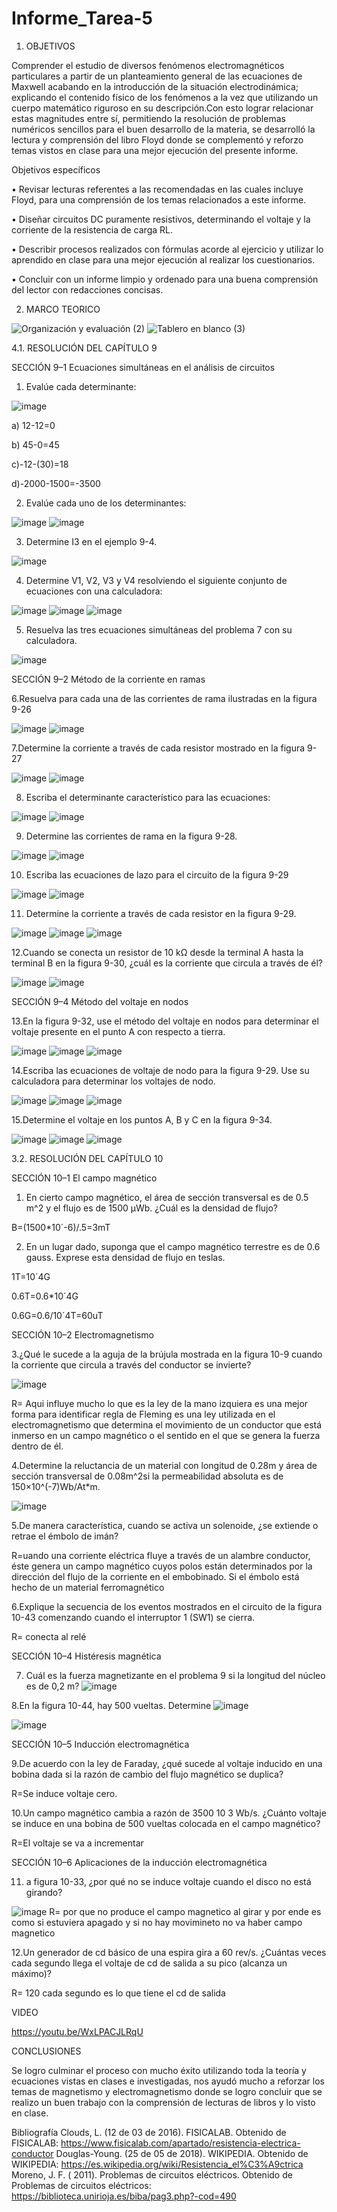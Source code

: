 # Informe_Tarea-5

1.	OBJETIVOS

Comprender el estudio de diversos fenómenos electromagnéticos particulares a partir de un planteamiento general de las ecuaciones de Maxwell acabando en la introducción de la situación electrodinámica; explicando el contenido físico de los fenómenos a la vez que utilizando un cuerpo matemático riguroso en su descripción.Con esto lograr relacionar estas magnitudes entre sí, permitiendo la resolución de problemas numéricos sencillos para el buen desarrollo de la materia, se desarrolló la lectura y comprensión del libro Floyd donde se complementó y reforzo temas vistos en clase para una mejor ejecución del presente informe.

Objetivos específicos 

•	Revisar lecturas referentes a las recomendadas en las cuales incluye Floyd, para una comprensión de los temas relacionados a este informe.

•	Diseñar circuitos DC puramente resistivos, determinando el voltaje y la corriente de la resistencia de carga RL.

•	Describir procesos realizados con fórmulas acorde al ejercicio y utilizar lo aprendido en clase para una mejor ejecución al realizar los cuestionarios.

•	Concluir con un informe limpio y ordenado para una buena comprensión del lector con redacciones concisas.

2. MARCO TEORICO

![Organización y evaluación (2)](https://user-images.githubusercontent.com/106272493/177915921-7a12ecd0-660f-42c8-88de-055b897fc064.png)
![Tablero en blanco (3)](https://user-images.githubusercontent.com/106272493/177915928-7a595c20-2a07-4a3a-b3ba-ccfecd1ed18b.png)


4.1. RESOLUCIÓN DEL CAPÍTULO 9

SECCIÓN 9–1 Ecuaciones simultáneas en el análisis de circuitos

1. Evalúe cada determinante:

![image](https://user-images.githubusercontent.com/106272493/177896385-7cf2a8e9-ea42-4bfb-9ae7-77acaa7ef5cf.png)
 
 a) 12-12=0
 
 b) 45-0=45
 
 c)-12-(30)=18
 
 d)-2000-1500=-3500
 
 2. Evalúe cada uno de los determinantes:
 
 ![image](https://user-images.githubusercontent.com/106272493/177896556-7ae60fa4-8276-4c4c-9b8b-aab0092340fb.png)
![image](https://user-images.githubusercontent.com/106272493/177896582-48dbeb57-ef0c-4842-bb5c-dde482b818a1.png)

3. Determine I3 en el ejemplo 9-4.

![image](https://user-images.githubusercontent.com/106272493/177896645-e580248f-034f-4102-b09a-18cbc8412b7c.png)

4. Determine V1, V2, V3 y V4 resolviendo el siguiente conjunto de ecuaciones con una calculadora:

![image](https://user-images.githubusercontent.com/106272493/177896933-488f6c0d-db76-4617-9bc1-bd7532a23ad8.png)
![image](https://user-images.githubusercontent.com/106272493/177897091-98a11172-95f0-4b6c-885c-78d2223b746e.png)
![image](https://user-images.githubusercontent.com/106272493/177897107-f8a2eed9-6d59-4ff2-a02a-f98f30e25288.png)

5. Resuelva las tres ecuaciones simultáneas del problema 7 con su calculadora.

![image](https://user-images.githubusercontent.com/106272493/177897188-f502f200-39a7-4ac7-9c50-2ce194860c56.png)

SECCIÓN 9–2 Método de la corriente en ramas

6.Resuelva para cada una de las corrientes de rama ilustradas en la figura 9-26

![image](https://user-images.githubusercontent.com/106272493/177897253-f4c56a0b-03e5-4aa4-bcd2-f18975a8226d.png)
![image](https://user-images.githubusercontent.com/106272493/177897273-b9868ac3-9747-4b81-80a1-595fd8f6a0aa.png)

7.Determine la corriente a través de cada resistor mostrado en la figura 9-27

![image](https://user-images.githubusercontent.com/106272493/177897406-9fde9a3d-b254-45b6-9a93-6cee0cf8e273.png)
![image](https://user-images.githubusercontent.com/106272493/177897436-a9166fb6-6f2e-41ab-a2b3-68d80e1e3674.png)

8. Escriba el determinante característico para las ecuaciones:

![image](https://user-images.githubusercontent.com/106272493/177897653-4b95a620-44da-4e52-afd8-ae72736ff940.png)
![image](https://user-images.githubusercontent.com/106272493/177897726-6e00de05-da35-4a8b-bd33-ef6957119367.png)

9. Determine las corrientes de rama en la figura 9-28.

![image](https://user-images.githubusercontent.com/106272493/177897765-264ff1d8-849d-4da3-996e-c2fee443762c.png)
![image](https://user-images.githubusercontent.com/106272493/177897813-75ce78fe-7c09-40cf-af9c-385ef2f545f0.png)

10. Escriba las ecuaciones de lazo para el circuito de la figura 9-29

![image](https://user-images.githubusercontent.com/106272493/177897874-1db587fc-f929-42e7-97b8-1fbf478454d0.png)
![image](https://user-images.githubusercontent.com/106272493/177898061-d0b32896-3ae5-46b7-b9e7-a428096bc9cd.png)


11. Determine la corriente a través de cada resistor en la figura 9-29.

![image](https://user-images.githubusercontent.com/106272493/177898089-4810105a-d452-4549-8b68-8c246b75e243.png)
![image](https://user-images.githubusercontent.com/106272493/177898109-e0e1d0b2-6007-47bb-8191-aa86b3f4c48e.png)
![image](https://user-images.githubusercontent.com/106272493/177898118-cd30b948-52ca-4b2d-841a-101505d4d750.png)


12.Cuando se conecta un resistor de 10 kΩ desde la terminal A hasta la terminal B en la figura 9-30, ¿cuál es la corriente que circula a través de él?

![image](https://user-images.githubusercontent.com/106272493/177898159-b96bc694-d35f-4246-b387-cc93b5379207.png)
![image](https://user-images.githubusercontent.com/106272493/177898185-cc02a641-30b8-4d9e-b907-d951c8ee7d31.png)

SECCIÓN 9–4 Método del voltaje en nodos

13.En la figura 9-32, use el método del voltaje en nodos para determinar el voltaje presente en el punto A con respecto a tierra.

![image](https://user-images.githubusercontent.com/106272493/177898242-d3bec347-9321-43b4-bc8e-bbf3a4585f09.png)
![image](https://user-images.githubusercontent.com/106272493/177898233-f8b29fa0-43b9-463e-bbcd-c1b1028a0703.png)
![image](https://user-images.githubusercontent.com/106272493/177898274-96748cac-2575-4565-822c-33acb64efe30.png)

14.Escriba las ecuaciones de voltaje de nodo para la figura 9-29. Use su calculadora para determinar los voltajes de nodo.

![image](https://user-images.githubusercontent.com/106272493/177898354-b0faa581-13b6-4aa9-a3da-3b8c2c3e3b4b.png)
![image](https://user-images.githubusercontent.com/106272493/177912486-de4d9800-99e5-4eb2-9b48-9f76073d7461.png)
![image](https://user-images.githubusercontent.com/106272493/177912510-74fdf2d8-37cb-4e30-8e68-55d4572d7a7c.png)

15.Determine el voltaje en los puntos A, B y C en la figura 9-34.

![image](https://user-images.githubusercontent.com/106272493/177912542-c54de83c-0131-4777-8000-8343de1ad20e.png)
![image](https://user-images.githubusercontent.com/106272493/177912563-86b88450-9339-4824-b443-05955961d07d.png)
![image](https://user-images.githubusercontent.com/106272493/177912591-a626cfd8-a38d-48d9-bb25-c581158b424b.png)


3.2. RESOLUCIÓN DEL CAPÍTULO 10

SECCIÓN 10–1 El campo magnético

1. En cierto campo magnético, el área de sección transversal es de 0.5 m^2 y el flujo es de 1500 µWb. ¿Cuál es la densidad de flujo?

B=(1500*10´-6)/.5=3mT

2. En un lugar dado, suponga que el campo magnético terrestre es de 0.6 gauss. Exprese esta densidad de flujo en teslas.

1T=10´4G

0.6T=0.6*10´4G

0.6G=0.6/10´4T=60uT

SECCIÓN 10–2 Electromagnetismo

3.¿Qué le sucede a la aguja de la brújula mostrada en la figura 10-9 cuando la corriente que circula a través del conductor se invierte?

![image](https://user-images.githubusercontent.com/106272493/177913350-78386d54-77e7-4c4f-a48a-e425039928a7.png)

R= Aqui influye mucho lo que es la ley de la mano izquiera es una mejor forma para identificar  regla de Fleming es una ley utilizada en el electromagnetismo que determina el movimiento de un conductor que está inmerso en un campo magnético o el sentido en el que se genera la fuerza dentro de él.

4.Determine la reluctancia de un material con longitud de 0.28m y área de sección transversal de 0.08m^2si la permeabilidad absoluta es de 150×10^(-7)Wb/At*m.

![image](https://user-images.githubusercontent.com/106272493/177913537-48bbe04f-10f1-4cec-9c09-817470495b29.png)
 
 5.De manera característica, cuando se activa un solenoide, ¿se extiende o retrae el émbolo de imán?
 
 R=uando una corriente eléctrica fluye a través de un alambre conductor, éste genera un campo magnético cuyos polos están determinados por la dirección del flujo de la corriente en el embobinado. Si el émbolo está hecho de un material ferromagnético
 
 6.Explique la secuencia de los eventos mostrados en el circuito de la figura 10-43 comenzando cuando el interruptor 1 (SW1) se cierra.
 
  R= conecta al relé
  
  SECCIÓN 10–4 Histéresis magnética
  
  7. Cuál es la fuerza magnetizante en el problema 9 si la longitud del núcleo es de 0,2 m?
![image](https://user-images.githubusercontent.com/106272493/177913995-316f123a-a88c-4045-9636-9d9e7bcfe597.png)

8.En la figura 10-44, hay 500 vueltas. Determine 
![image](https://user-images.githubusercontent.com/106272493/177914035-2395e082-9942-415d-8412-b2ef1284c787.png)

![image](https://user-images.githubusercontent.com/106272493/177914056-c47725c2-80cf-4db5-b41b-c5988196cd7f.png)

SECCIÓN 10–5 Inducción electromagnética

9.De acuerdo con la ley de Faraday, ¿qué sucede al voltaje inducido en una bobina dada si la razón de cambio del flujo magnético se duplica?

R=Se induce voltaje cero.

10.Un campo magnético cambia a razón de 3500 10 3 Wb/s. ¿Cuánto voltaje se induce en una bobina de 500 vueltas colocada en el campo magnético?

R=El voltaje se va a incrementar

SECCIÓN 10–6 Aplicaciones de la inducción electromagnética

11. a figura 10-33, ¿por qué no se induce voltaje cuando el disco no está girando?

![image](https://user-images.githubusercontent.com/106272493/177914289-37d5acdf-64e5-49a5-a1e4-0aab6f4749e1.png)
 R= por que no produce el campo magnetico al girar y por ende es como si estuviera apagado y si no hay movimineto no va haber campo magnetico
 
 12.Un generador de cd básico de una espira gira a 60 rev/s. ¿Cuántas veces cada segundo llega el voltaje de cd de salida a su pico (alcanza un máximo)?
 
 R= 120 cada segundo es lo que tiene el cd de salida
 
 VIDEO
 
 https://youtu.be/WxLPACJLRqU
 
 CONCLUSIONES
 
Se logro culminar el proceso con mucho éxito utilizando toda la teoría y ecuaciones vistas en clases e investigadas, nos ayudó mucho a reforzar los temas de magnetismo y electromagnetismo donde se logro concluir que se realizo un buen trabajo con la comprensión de lecturas de libros y lo visto en clase.

Bibliografía
Clouds, L. (12 de 03 de 2016). FISICALAB. Obtenido de FISICALAB: https://www.fisicalab.com/apartado/resistencia-electrica-conductor
Douglas-Young. (25 de 05 de 2018). WIKIPEDIA. Obtenido de WIKIPEDIA: https://es.wikipedia.org/wiki/Resistencia_el%C3%A9ctrica
Moreno, J. F. ( 2011). Problemas de circuitos eléctricos. Obtenido de Problemas de circuitos eléctricos: https://biblioteca.unirioja.es/biba/pag3.php?-cod=490

